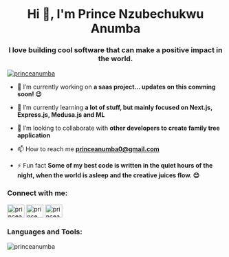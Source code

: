 <h1 align="center">Hi 👋, I'm Prince Nzubechukwu Anumba</h1>
<h3 align="center">I love building cool software that can make a positive impact in the world.</h3>

<p align="left"> <a href="https://twitter.com/princeanumba" target="blank"><img src="https://img.shields.io/twitter/follow/princeanumba?logo=twitter&style=for-the-badge" alt="princeanumba" /></a> </p>

- 🔭 I’m currently working on **a saas project... updates on this comming soon! 😉**

- 🌱 I’m currently learning **a lot of stuff, but mainly focused on Next.js, Express.js, Medusa.js and ML**

- 👯 I’m looking to collaborate with **other developers to create family tree application**

- 📫 How to reach me **princeanumba0@gmail.com**

- ⚡ Fun fact **Some of my best code is written in the quiet hours of the night, when the world is asleep and the creative juices flow. 😊**

<h3 align="left">Connect with me:</h3>
<p align="left">
<a href="https://twitter.com/princeanumba" target="blank"><img align="center" src="https://raw.githubusercontent.com/rahuldkjain/github-profile-readme-generator/master/src/images/icons/Social/twitter.svg" alt="princeanumba" height="30" width="40" /></a>
<a href="https://linkedin.com/in/prince anumba" target="blank"><img align="center" src="https://raw.githubusercontent.com/rahuldkjain/github-profile-readme-generator/master/src/images/icons/Social/linked-in-alt.svg" alt="prince anumba" height="30" width="40" /></a>
<a href="https://instagram.com/princeanumba.dev" target="blank"><img align="center" src="https://raw.githubusercontent.com/rahuldkjain/github-profile-readme-generator/master/src/images/icons/Social/instagram.svg" alt="princeanumba.dev" height="30" width="40" /></a>
</p>

<h3 align="left">Languages and Tools:</h3>

<p><img align="center" src="https://github-readme-stats.vercel.app/api/top-langs?username=princeanumba&show_icons=true&locale=en&layout=compact" alt="princeanumba" /></p>
